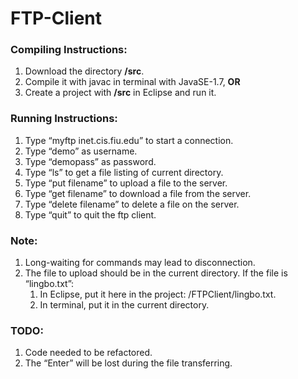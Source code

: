 # FTP-Client

### Compiling Instructions:
1. Download the directory **/src**.
2. Compile it with javac in terminal with JavaSE-1.7, **OR**
3. Create a project with **/src** in Eclipse and run it.


### Running Instructions:
1. Type “myftp inet.cis.fiu.edu” to start a connection.
2. Type “demo” as username.
3. Type “demopass” as password.
4. Type “ls” to get a file listing of current directory.
5. Type “put filename” to upload a file to the server.
6. Type “get filename” to download a file from the server.
7. Type “delete filename” to delete a file on the server.
8. Type “quit” to quit the ftp client.

### Note:
1. Long-waiting for commands may lead to disconnection.
2. The file to upload should be in the current directory. If the file is “lingbo.txt”:
	1) In Eclipse, put it here in the project: /FTPClient/lingbo.txt.
	2) In terminal, put it in the current directory.

### TODO:
1. Code needed to be refactored.
2. The “Enter” will be lost during the file transferring.
